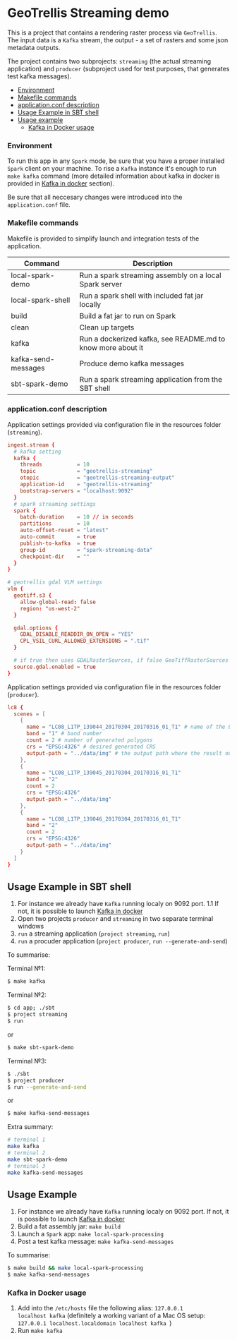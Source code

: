 # GeoTrellis Streaming demo

This is a project that contains a rendering raster process via `GeoTrellis`. 
The input data is a `Kafka` stream, the output - a set of rasters and some json metadata outputs.

The project contains two subprojects: `streaming` (the actual streaming application) and 
`producer` (subproject used for test purposes, that generates test kafka messages).

- [Environment](#environment)
- [Makefile commands](#makefile-commands)
- [application.conf description](#applicationconf-description)
- [Usage Example in SBT shell](#usage-example-in-sbt-shell)
- [Usage example](#usage-example)
  - [Kafka in Docker usage](#kafka-in-docker-usage)

### Environment

To run this app in any `Spark` mode, be sure that you have a proper installed `Spark` client on your machine.
To rise a `Kafka` instance it's enough to run `make kafka` command (more detailed information about kafka in docker is provided in [Kafka in docker](#kafka-in-docker-usage) section).

Be sure that all neccesary changes were introduced into the `application.conf` file.

### Makefile commands

Makefile is provided to simplify launch and integration tests of the application.

| Command                 | Description
|-------------------------|--------------------------------------------------------------------------|
|local-spark-demo         |Run a spark streaming assembly on a local Spark server                    |
|local-spark-shell        |Run a spark shell with included fat jar locally                           |
|build                    |Build a fat jar to run on Spark                                           |
|clean                    |Clean up targets                                                          |
|kafka                    |Run a dockerized kafka, see README.md to know more about it               |
|kafka-send-messages      |Produce demo kafka messages                                               |
|sbt-spark-demo           |Run a spark streaming application from the SBT shell                      |

### application.conf description

Application settings provided via configuration file in the resources folder (`streaming`).

```conf
ingest.stream {
  # kafka setting
  kafka {
    threads           = 10
    topic             = "geotrellis-streaming"
    otopic            = "geotrellis-streaming-output"
    application-id    = "geotrellis-streaming"
    bootstrap-servers = "localhost:9092"
  }
  # spark streaming settings
  spark {
    batch-duration    = 10 // in seconds
    partitions        = 10
    auto-offset-reset = "latest"
    auto-commit       = true
    publish-to-kafka  = true
    group-id          = "spark-streaming-data"
    checkpoint-dir    = ""
  }
}

# geotrellis gdal VLM settings
vlm {
  geotiff.s3 {
    allow-global-read: false
    region: "us-west-2"
  }

  gdal.options {
    GDAL_DISABLE_READDIR_ON_OPEN = "YES"
    CPL_VSIL_CURL_ALLOWED_EXTENSIONS = ".tif"
  }

  # if true then uses GDALRasterSources, if false GeoTiffRasterSources
  source.gdal.enabled = true
}
```

Application settings provided via configuration file in the resources folder (`producer`).

```conf
lc8 {
  scenes = [
    {
      name = "LC08_L1TP_139044_20170304_20170316_01_T1" # name of the LC8 scene
      band = "1" # band number
      count = 2 # number of generated polygons
      crs = "EPSG:4326" # desired generated CRS
      output-path = "../data/img" # the output path where the result output should be placed after processing
    },
    {
      name = "LC08_L1TP_139045_20170304_20170316_01_T1"
      band = "2"
      count = 2
      crs = "EPSG:4326"
      output-path = "../data/img"
    },
    {
      name = "LC08_L1TP_139046_20170304_20170316_01_T1"
      band = "2"
      count = 2
      crs = "EPSG:4326"
      output-path = "../data/img"
    }
  ]
}
```

## Usage Example in SBT shell

1. For instance we already have `Kafka` running localy on 9092 port.
  1.1 If not, it is possible to launch [Kafka in docker](#kafka-in-docker-usage)
2. Open two projects `producer` and `streaming` in two separate terminal windows
3. `run` a streaming application (`project streaming`, `run`)
4. `run` a procuder application (`project producer`, `run --generate-and-send`)

To summarise: 

Terminal №1:

```bash
$ make kafka
```

Terminal №2:

```bash
$ cd app; ./sbt
$ project streaming
$ run
```

or

```bash
$ make sbt-spark-demo
```

Terminal №3:

```bash
$ ./sbt
$ project producer
$ run --generate-and-send
```

or

```bash
$ make kafka-send-messages
```

Extra summary:

```bash
# terminal 1
make kafka
# terminal 2
make sbt-spark-demo
# terminal 3
make kafka-send-messages
```

## Usage Example

1. For instance we already have `Kafka` running localy on 9092 port. If not, it is possible to launch [Kafka in docker](#kafka-in-docker-usage)
2. Build a fat assembly jar: `make build`
3. Launch a `Spark` app: `make local-spark-processing`
4. Post a test kafka message: `make kafka-send-messages`

To summarise: 

```bash
$ make build && make local-spark-processing
$ make kafka-send-messages
```

### Kafka in Docker usage

1. Add into the `/etc/hosts` file the following alias: ```127.0.0.1       localhost kafka``` (definitely a working variant of a Mac OS setup: ```127.0.0.1 localhost.localdomain localhost kafka ```)
2. Run `make kafka`
